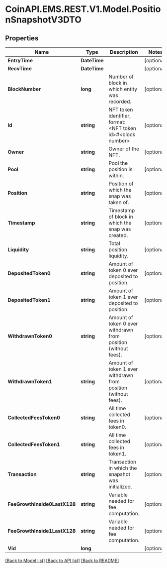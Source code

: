 # CoinAPI.EMS.REST.V1.Model.PositionSnapshotV3DTO

## Properties

Name | Type | Description | Notes
------------ | ------------- | ------------- | -------------
**EntryTime** | **DateTime** |  | [optional] 
**RecvTime** | **DateTime** |  | [optional] 
**BlockNumber** | **long** | Number of block in which entity was recorded. | [optional] 
**Id** | **string** | NFT token identifier, format: &lt;NFT token id&gt;#&lt;block number&gt; | [optional] 
**Owner** | **string** | Owner of the NFT. | [optional] 
**Pool** | **string** | Pool the position is within. | [optional] 
**Position** | **string** | Position of which the snap was taken of. | [optional] 
**Timestamp** | **string** | Timestamp of block in which the snap was created. | [optional] 
**Liquidity** | **string** | Total position liquidity. | [optional] 
**DepositedToken0** | **string** | Amount of token 0 ever deposited to position. | [optional] 
**DepositedToken1** | **string** | Amount of token 1 ever deposited to position. | [optional] 
**WithdrawnToken0** | **string** | Amount of token 0 ever withdrawn from position (without fees). | [optional] 
**WithdrawnToken1** | **string** | Amount of token 1 ever withdrawn from position (without fees). | [optional] 
**CollectedFeesToken0** | **string** | All time collected fees in token0. | [optional] 
**CollectedFeesToken1** | **string** | All time collected fees in token1. | [optional] 
**Transaction** | **string** | Transaction in which the snapshot was initialized. | [optional] 
**FeeGrowthInside0LastX128** | **string** | Variable needed for fee computation. | [optional] 
**FeeGrowthInside1LastX128** | **string** | Variable needed for fee computation. | [optional] 
**Vid** | **long** |  | [optional] 

[[Back to Model list]](../README.md#documentation-for-models) [[Back to API list]](../README.md#documentation-for-api-endpoints) [[Back to README]](../README.md)

